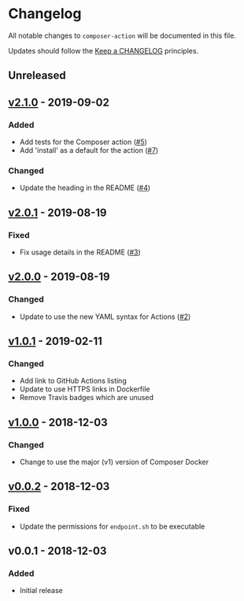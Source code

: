 # Changelog

All notable changes to `composer-action` will be documented in this file.

Updates should follow the [Keep a CHANGELOG](https://keepachangelog.com) principles.

## Unreleased

## [v2.1.0] - 2019-09-02

### Added
- Add tests for the Composer action ([#5](https://github.com/pxgamer/composer-action/pull/5))
- Add 'install' as a default for the action ([#7](https://github.com/pxgamer/composer-action/pull/7))

### Changed
- Update the heading in the README ([#4](https://github.com/pxgamer/composer-action/pull/4))

## [v2.0.1] - 2019-08-19

### Fixed
- Fix usage details in the README ([#3](https://github.com/pxgamer/composer-action/pull/3))

## [v2.0.0] - 2019-08-19

### Changed
- Update to use the new YAML syntax for Actions ([#2](https://github.com/pxgamer/composer-action/pull/2))

## [v1.0.1] - 2019-02-11

### Changed
- Add link to GitHub Actions listing
- Update to use HTTPS links in Dockerfile
- Remove Travis badges which are unused

## [v1.0.0] - 2018-12-03

### Changed
- Change to use the major (v1) version of Composer Docker

## [v0.0.2] - 2018-12-03

### Fixed
- Update the permissions for `endpoint.sh` to be executable

## v0.0.1 - 2018-12-03

### Added
- Initial release

[v2.1.0]: https://github.com/pxgamer/composer-action/compare/v2.0.1...v2.1.0
[v2.0.1]: https://github.com/pxgamer/composer-action/compare/v2.0.0...v2.0.1
[v2.0.0]: https://github.com/pxgamer/composer-action/compare/v1.0.1...v2.0.0
[v1.0.1]: https://github.com/pxgamer/composer-action/compare/v1.0.0...v1.0.1
[v1.0.0]: https://github.com/pxgamer/composer-action/compare/v0.0.2...v1.0.0
[v0.0.2]: https://github.com/pxgamer/composer-action/compare/v0.0.1...v0.0.2
